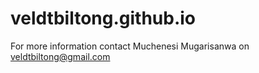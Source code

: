 # veldtbiltong.github.io
For more information contact Muchenesi  Mugarisanwa on veldtbiltong@gmail.com
